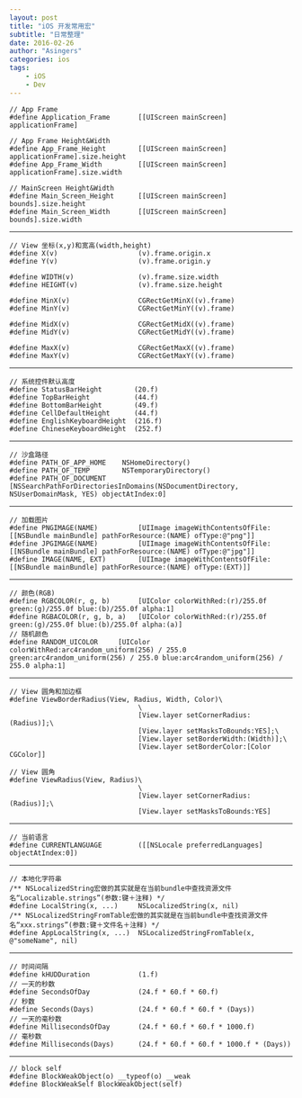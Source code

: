 ```yaml
---
layout: post
title: "iOS 开发常用宏"
subtitle: "日常整理"
date: 2016-02-26 
author: "Asingers"
categories: ios
tags:
    - iOS
    - Dev
---
```


    // App Frame
    #define Application_Frame       [[UIScreen mainScreen] applicationFrame]
    
    // App Frame Height&Width
    #define App_Frame_Height        [[UIScreen mainScreen] applicationFrame].size.height
    #define App_Frame_Width         [[UIScreen mainScreen] applicationFrame].size.width
    
    // MainScreen Height&Width
    #define Main_Screen_Height      [[UIScreen mainScreen] bounds].size.height
    #define Main_Screen_Width       [[UIScreen mainScreen] bounds].size.width


---

    // View 坐标(x,y)和宽高(width,height)
    #define X(v)                    (v).frame.origin.x
    #define Y(v)                    (v).frame.origin.y
    
    #define WIDTH(v)                (v).frame.size.width
    #define HEIGHT(v)               (v).frame.size.height
    
    #define MinX(v)                 CGRectGetMinX((v).frame)
    #define MinY(v)                 CGRectGetMinY((v).frame)
    
    #define MidX(v)                 CGRectGetMidX((v).frame)
    #define MidY(v)                 CGRectGetMidY((v).frame)
    
    #define MaxX(v)                 CGRectGetMaxX((v).frame)
    #define MaxY(v)                 CGRectGetMaxY((v).frame)


---

    // 系统控件默认高度
    #define StatusBarHeight        (20.f)
    #define TopBarHeight           (44.f)
    #define BottomBarHeight        (49.f)
    #define CellDefaultHeight      (44.f)
    #define EnglishKeyboardHeight  (216.f)
    #define ChineseKeyboardHeight  (252.f)


---

    // 沙盒路径 
    #define PATH_OF_APP_HOME    NSHomeDirectory()
    #define PATH_OF_TEMP        NSTemporaryDirectory()
    #define PATH_OF_DOCUMENT    [NSSearchPathForDirectoriesInDomains(NSDocumentDirectory, NSUserDomainMask, YES) objectAtIndex:0]


---

    // 加载图片
    #define PNGIMAGE(NAME)          [UIImage imageWithContentsOfFile:[[NSBundle mainBundle] pathForResource:(NAME) ofType:@"png"]]
    #define JPGIMAGE(NAME)          [UIImage imageWithContentsOfFile:[[NSBundle mainBundle] pathForResource:(NAME) ofType:@"jpg"]]
    #define IMAGE(NAME, EXT)        [UIImage imageWithContentsOfFile:[[NSBundle mainBundle] pathForResource:(NAME) ofType:(EXT)]]


---

    // 颜色(RGB)
    #define RGBCOLOR(r, g, b)       [UIColor colorWithRed:(r)/255.0f green:(g)/255.0f blue:(b)/255.0f alpha:1]
    #define RGBACOLOR(r, g, b, a)   [UIColor colorWithRed:(r)/255.0f green:(g)/255.0f blue:(b)/255.0f alpha:(a)]
    // 随机颜色
    #define RANDOM_UICOLOR     [UIColor colorWithRed:arc4random_uniform(256) / 255.0 green:arc4random_uniform(256) / 255.0 blue:arc4random_uniform(256) / 255.0 alpha:1]


---

    // View 圆角和加边框
    #define ViewBorderRadius(View, Radius, Width, Color)\
                                    \
                                    [View.layer setCornerRadius:(Radius)];\
                                    [View.layer setMasksToBounds:YES];\
                                    [View.layer setBorderWidth:(Width)];\
                                    [View.layer setBorderColor:[Color CGColor]]
    
    // View 圆角
    #define ViewRadius(View, Radius)\
                                    \
                                    [View.layer setCornerRadius:(Radius)];\
                                    [View.layer setMasksToBounds:YES]


---

    // 当前语言
    #define CURRENTLANGUAGE         ([[NSLocale preferredLanguages] objectAtIndex:0])


---

    // 本地化字符串
    /** NSLocalizedString宏做的其实就是在当前bundle中查找资源文件名“Localizable.strings”(参数:键＋注释) */
    #define LocalString(x, ...)     NSLocalizedString(x, nil)
    /** NSLocalizedStringFromTable宏做的其实就是在当前bundle中查找资源文件名“xxx.strings”(参数:键＋文件名＋注释) */
    #define AppLocalString(x, ...)  NSLocalizedStringFromTable(x, @"someName", nil)


---

    // 时间间隔 
    #define kHUDDuration            (1.f)
    // 一天的秒数 
    #define SecondsOfDay            (24.f * 60.f * 60.f)
    // 秒数
    #define Seconds(Days)           (24.f * 60.f * 60.f * (Days))
    // 一天的毫秒数
    #define MillisecondsOfDay       (24.f * 60.f * 60.f * 1000.f)
    // 毫秒数
    #define Milliseconds(Days)      (24.f * 60.f * 60.f * 1000.f * (Days))


---

    // block self
    #define BlockWeakObject(o) __typeof(o) __weak
    #define BlockWeakSelf BlockWeakObject(self)

